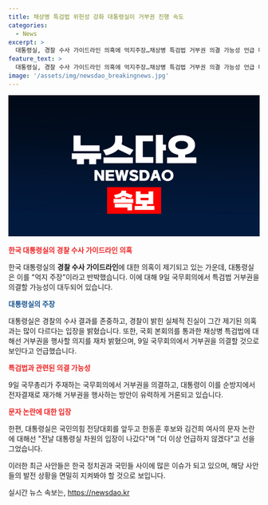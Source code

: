 ```yaml
---
title: 채상병 특검법 위헌성 강화 대통령실이 거부권 진행 속도
categories:
  - News
excerpt: >
  대통령실, 경찰 수사 가이드라인 의혹에 억지주장…채상병 특검법 거부권 의결 가능성 언급 대통령실은 경찰이 대통령실의 가이드라인에 맞춰 채상병 순직 사건 수사결과를 억지 주장이라고 반박했으며, 채상병 특검법 거부권 행사 가능성을 시사했다. 대통령실은 거부권을 행사하기 위해 국무회의에서 의결하고 윤 대통령이 순방지에서 전자결재로 이를 재가하는 방안을 고려 중이라고 밝혔다. 함께 지속되는 한동훈 후보와 김건희 여사의 문자 논란에 대해서는 더 이상 언급하지 않겠다고 선을 그은 것으로 알려졌다.
feature_text: >
  대통령실, 경찰 수사 가이드라인 의혹에 억지주장…채상병 특검법 거부권 의결 가능성 언급 대통령실은 경찰이 대통령실의 가이드라인에 맞춰 채상병 순직 사건 수사결과를 억지 주장이라고 반박했으며, 채상병 특검법 거부권 행사 가능성을 시사했다. 대통령실은 거부권을 행사하기 위해 국무회의에서 의결하고 윤 대통령이 순방지에서 전자결재로 이를 재가하는 방안을 고려 중이라고 밝혔다. 함께 지속되는 한동훈 후보와 김건희 여사의 문자 논란에 대해서는 더 이상 언급하지 않겠다고 선을 그은 것으로 알려졌다.
image: '/assets/img/newsdao_breakingnews.jpg'
---
```


<p><img src="/assets/img/newsdao_breakingnews.jpg" alt="pcversion 속보" /></p>

<p><b><span style="color: #ee2323;">한국 대통령실의 경찰 수사 가이드라인 의혹</span></b></p>

<p>한국 대통령실의 <b>경찰 수사 가이드라인</b>에 대한 의혹이 제기되고 있는 가운데, 대통령실은 이를 "억지 주장"이라고 반박했습니다. 이에 대해 9일 국무회의에서 특검법 거부권을 의결할 가능성이 대두되어 있습니다.</p>

<p><b><span style="color: #1a5490;">대통령실의 주장</span></b></p>

<p>대통령실은 경찰의 수사 결과를 존중하고, 경찰이 밝힌 실체적 진실이 그간 제기된 의혹과는 많이 다르다는 입장을 밝혔습니다. 또한, 국회 본회의를 통과한 채상병 특검법에 대해선 거부권을 행사할 의지를 재차 밝혔으며, 9일 국무회의에서 거부권을 의결할 것으로 보인다고 언급했습니다.</p>

<p><b><span style="color: #ee2323;">특검법과 관련된 의결 가능성</span></b></p>

<p>9일 국무총리가 주재하는 국무회의에서 거부권을 의결하고, 대통령이 이를 순방지에서 전자결재로 재가해 거부권을 행사하는 방안이 유력하게 거론되고 있습니다.</p>

<p><b><span style="color: #ee2323;">문자 논란에 대한 입장</span></b></p>

<p>한편, 대통령실은 국민의힘 전당대회를 앞두고 한동훈 후보와 김건희 여사의 문자 논란에 대해선 "전날 대통령실 차원의 입장이 나갔다"며 "더 이상 언급하지 않겠다"고 선을 그었습니다.</p>

<p>이러한 최근 사안들은 한국 정치권과 국민들 사이에 많은 이슈가 되고 있으며, 해당 사안들의 발전 상황을 면밀히 지켜봐야 할 것으로 보입니다.</p>
실시간 뉴스 속보는, <a href="https://newsdao.kr" rel="dofollow">https://newsdao.kr</a>


